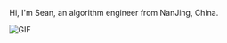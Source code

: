 <div align="left">
  <p>Hi, I'm Sean, an algorithm engineer from NanJing, China.</p>
</div>



<img align="center" alt="GIF" src="https://media.giphy.com/media/hrSFdM4rg8VFpXyz2m/giphy.gif" />
